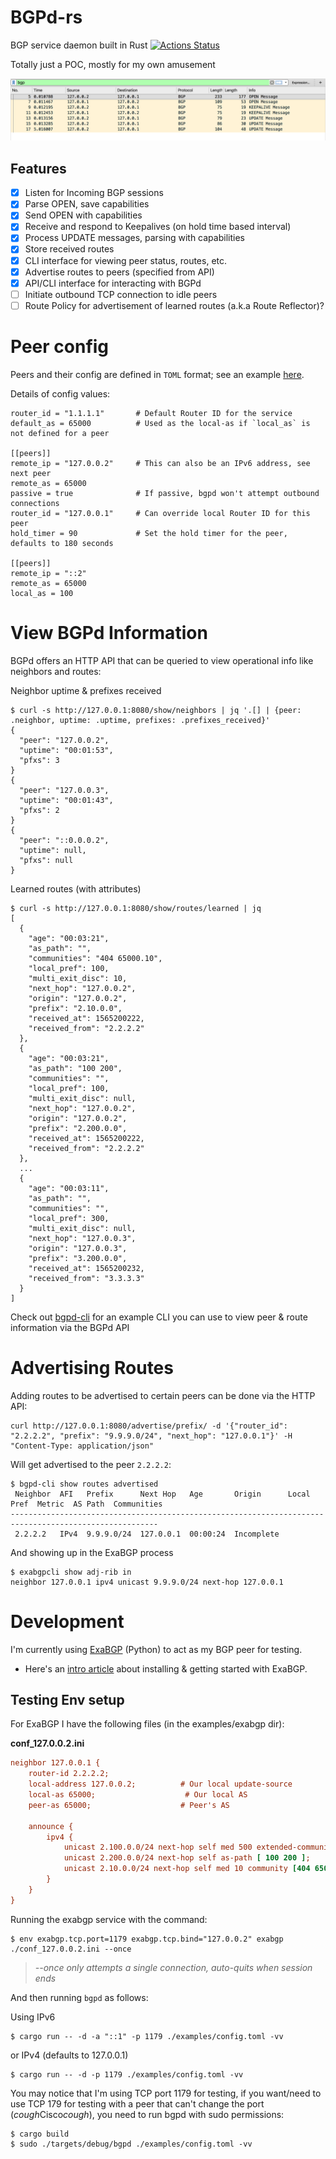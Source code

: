# BGPd-rs

BGP service daemon built in Rust
[![Actions Status](https://github.com/thepacketgeek/bgpd-rs/workflows/cargo/badge.svg)](https://github.com/thepacketgeek/bgpd-rs/actions)

Totally just a POC, mostly for my own amusement

![PCAP](examples/pcap.png)


## Features
- [x] Listen for Incoming BGP sessions 
- [x] Parse OPEN, save capabilities
- [x] Send OPEN with capabilities 
- [x] Receive and respond to Keepalives (on hold time based interval)
- [x] Process UPDATE messages, parsing with capabilities
- [x] Store received routes
- [x] CLI interface for viewing peer status, routes, etc.
- [x] Advertise routes to peers (specified from API)
- [x] API/CLI interface for interacting with BGPd
- [ ] Initiate outbound TCP connection to idle peers
- [ ] Route Policy for advertisement of learned routes (a.k.a Route Reflector)?

# Peer config
Peers and their config are defined in `TOML` format; see an example [here](examples/config.toml).

Details of config values:
```
router_id = "1.1.1.1"       # Default Router ID for the service
default_as = 65000          # Used as the local-as if `local_as` is not defined for a peer

[[peers]]
remote_ip = "127.0.0.2"     # This can also be an IPv6 address, see next peer
remote_as = 65000
passive = true              # If passive, bgpd won't attempt outbound connections
router_id = "127.0.0.1"     # Can override local Router ID for this peer
hold_timer = 90             # Set the hold timer for the peer, defaults to 180 seconds

[[peers]]
remote_ip = "::2"
remote_as = 65000
local_as = 100
```

# View BGPd Information
BGPd offers an HTTP API that can be queried to view operational info like neighbors and routes:

Neighbor uptime & prefixes received
```
$ curl -s http://127.0.0.1:8080/show/neighbors | jq '.[] | {peer: .neighbor, uptime: .uptime, prefixes: .prefixes_received}'
{
  "peer": "127.0.0.2",
  "uptime": "00:01:53",
  "pfxs": 3
}
{
  "peer": "127.0.0.3",
  "uptime": "00:01:43",
  "pfxs": 2
}
{
  "peer": "::0.0.0.2",
  "uptime": null,
  "pfxs": null
}
```

Learned routes (with attributes)
```
$ curl -s http://127.0.0.1:8080/show/routes/learned | jq
[
  {
    "age": "00:03:21",
    "as_path": "",
    "communities": "404 65000.10",
    "local_pref": 100,
    "multi_exit_disc": 10,
    "next_hop": "127.0.0.2",
    "origin": "127.0.0.2",
    "prefix": "2.10.0.0",
    "received_at": 1565200222,
    "received_from": "2.2.2.2"
  },
  {
    "age": "00:03:21",
    "as_path": "100 200",
    "communities": "",
    "local_pref": 100,
    "multi_exit_disc": null,
    "next_hop": "127.0.0.2",
    "origin": "127.0.0.2",
    "prefix": "2.200.0.0",
    "received_at": 1565200222,
    "received_from": "2.2.2.2"
  },
  ...
  {
    "age": "00:03:11",
    "as_path": "",
    "communities": "",
    "local_pref": 300,
    "multi_exit_disc": null,
    "next_hop": "127.0.0.3",
    "origin": "127.0.0.3",
    "prefix": "3.200.0.0",
    "received_at": 1565200232,
    "received_from": "3.3.3.3"
  }
]
```

Check out [bgpd-cli](examples/cli) for an example CLI you can use to view peer & route information via the BGPd API

# Advertising Routes
Adding routes to be advertised to certain peers can be done via the HTTP API:

```
curl http://127.0.0.1:8080/advertise/prefix/ -d '{"router_id": "2.2.2.2", "prefix": "9.9.9.0/24", "next_hop": "127.0.0.1"}' -H "Content-Type: application/json"
```

Will get advertised to the peer `2.2.2.2`:
```
$ bgpd-cli show routes advertised
 Neighbor  AFI   Prefix      Next Hop   Age       Origin      Local Pref  Metric  AS Path  Communities
-------------------------------------------------------------------------------------------------------
 2.2.2.2   IPv4  9.9.9.0/24  127.0.0.1  00:00:24  Incomplete
```

And showing up in the ExaBGP process
```
$ exabgpcli show adj-rib in
neighbor 127.0.0.1 ipv4 unicast 9.9.9.0/24 next-hop 127.0.0.1
```

# Development
I'm currently using [ExaBGP](https://github.com/Exa-Networks/exabgp) (Python) to act as my BGP peer for testing.
- Here's an [intro article](https://thepacketgeek.com/influence-routing-decisions-with-python-and-exabgp/) about installing & getting started with ExaBGP.

## Testing Env setup
For ExaBGP I have the following files (in the examples/exabgp dir):

**conf_127.0.0.2.ini**
```ini
neighbor 127.0.0.1 {
    router-id 2.2.2.2;
    local-address 127.0.0.2;          # Our local update-source
    local-as 65000;                    # Our local AS
    peer-as 65000;                    # Peer's AS

    announce {
        ipv4 {
            unicast 2.100.0.0/24 next-hop self med 500 extended-community [ target:65000:1.1.1.1 ];
            unicast 2.200.0.0/24 next-hop self as-path [ 100 200 ];
            unicast 2.10.0.0/24 next-hop self med 10 community [404 65000:10];
        }
    }
}
```

Running the exabgp service with the command:

```
$ env exabgp.tcp.port=1179 exabgp.tcp.bind="127.0.0.2" exabgp ./conf_127.0.0.2.ini --once
```
> *--once only attempts a single connection, auto-quits when session ends*


And then running `bgpd` as follows:

Using IPv6
```
$ cargo run -- -d -a "::1" -p 1179 ./examples/config.toml -vv
```

or IPv4 (defaults to 127.0.0.1)
```
$ cargo run -- -d -p 1179 ./examples/config.toml -vv
```

You may notice that I'm using TCP port 1179 for testing, if you want/need to use TCP 179 for testing with a peer that can't change the port (*cough*Cisco*cough*), you need to run bgpd with sudo permissions:

```
$ cargo build
$ sudo ./targets/debug/bgpd ./examples/config.toml -vv
```
